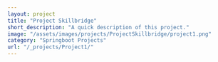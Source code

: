 ```yaml
---
layout: project
title: "Project Skillbridge"
short_description: "A quick description of this project."
image: "/assets/images/projects/ProjectSkillbridge/project1.png"
category: "Springboot Projects"
url: "/_projects/Project1/"
---
```


